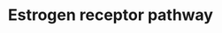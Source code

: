 ---
annotations:
- id: PW:0000507
  parent: regulatory pathway
  type: Pathway Ontology
  value: estrogen signaling pathway
authors:
- Riannefijten
- MaintBot
- Khanspers
- Fehrhart
- Egonw
- Susan
- AlexanderPico
- Eweitz
citedin:
- link: PMC8267496
  title: Transcriptomic Profiling of Collagenous Colitis Identifies Hallmarks of Nondestructive
    Inflammatory Bowel Disease (2021)
- link: PMC9519890
  title: 'Tissue-specific pathway activities: A retrospective analysis in COVID-19
    patients (2022)'
communities:
- ONTOX
description: The estrogen receptor is a nuclear receptor that is activated upon ligand
  binding and subsequently translocates to the nuclear. There, it activates transcription
  of target genes involved in  essential cellular processes. The ER receptor has been
  implicated in a multitude of diseases, most notably cancer (breast/ovarian).  Proteins
  on this pathway have targeted assays available via the [CPTAC Assay Portal](https://assays.cancer.gov/available_assays?wp_id=WP2881).
last-edited: 2025-03-20
ndex: 51f074b3-8b66-11eb-9e72-0ac135e8bacf
organisms:
- Homo sapiens
redirect_from:
- /index.php/Pathway:WP2881
- /instance/WP2881
- /instance/WP2881_r138163
revision: r138163
schema-jsonld:
- '@context': https://schema.org/
  '@id': https://wikipathways.github.io/pathways/WP2881.html
  '@type': Dataset
  creator:
    '@type': Organization
    name: WikiPathways
  description: The estrogen receptor is a nuclear receptor that is activated upon
    ligand binding and subsequently translocates to the nuclear. There, it activates
    transcription of target genes involved in  essential cellular processes. The ER
    receptor has been implicated in a multitude of diseases, most notably cancer (breast/ovarian).  Proteins
    on this pathway have targeted assays available via the [CPTAC Assay Portal](https://assays.cancer.gov/available_assays?wp_id=WP2881).
  keywords:
  - ACOX1
  - CYP1A1
  - CYP1A2
  - CYP1B1
  - ESR1
  - Estrogen
  - GPAM
  - JUN
  - Ligand
  - NR0B2
  - PCK1
  - PDK4
  - PPARA
  - SP1
  - STAT3
  license: CC0
  name: Estrogen receptor pathway
seo: CreativeWork
title: Estrogen receptor pathway
wpid: WP2881
---
